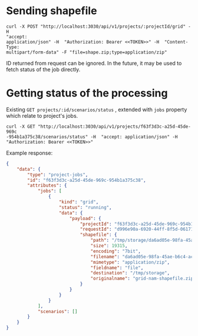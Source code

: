 # Sending shapefile

```
curl -X POST "http://localhost:3030/api/v1/projects/:projectId/grid" -H  
"accept: 
application/json" -H  "Authorization: Bearer <<TOKEN>>" -H  "Content-Type: 
multipart/form-data" -F "file=shape.zip;type=application/zip"
```

ID returned from request can be ignored. In the future, it may be used to 
fetch status of the job directly.

# Getting status of the processing

Existing `GET projects/:id/scenarios/status` , extended with `jobs` property
which relate to project's jobs.

```
curl -X GET "http://localhost:3030/api/v1/projects/f63f3d3c-a25d-45de-969c
-954b1a375c38/scenarios/status" -H  "accept: application/json" -H  
"Authorization: Bearer <<TOKEN>>"
```

Example response:

```json
{
	"data": {
		"type": "project-jobs",
		"id": "f63f3d3c-a25d-45de-969c-954b1a375c38",
		"attributes": {
			"jobs": [
				{
					"kind": "grid",
					"status": "running",
					"data": {
						"payload": {
							"projectId": "f63f3d3c-a25d-45de-969c-954b1a375c38",
							"requestId": "d996e90a-6920-44ff-8f5d-061711e3d47f",
							"shapefile": {
								"path": "/tmp/storage/da6ad05e-98fa-45ae-b6c4-ac585072d0fc_grid-nam-shapefile.zip",
								"size": 19315,
								"encoding": "7bit",
								"filename": "da6ad05e-98fa-45ae-b6c4-ac585072d0fc_grid-nam-shapefile.zip",
								"mimetype": "application/zip",
								"fieldname": "file",
								"destination": "/tmp/storage",
								"originalname": "grid-nam-shapefile.zip"
							}
						}
					}
				}
			],
			"scenarios": []
		}
	}
}
```



